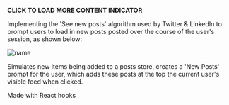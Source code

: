 **CLICK TO LOAD MORE CONTENT INDICATOR**

Implementing the &#39;See new posts&#39; algorithm used by Twitter &amp; LinkedIn to prompt users to load in new posts posted over the course of the user&#39;s session, as shown below:


![name](https://i.redd.it/73s0mxx288511.jpg)

Simulates new items being added to a posts store, creates a &#39;New Posts&#39; prompt for the user, which adds these posts at the top the current user&#39;s visible feed when clicked.

Made with React hooks
